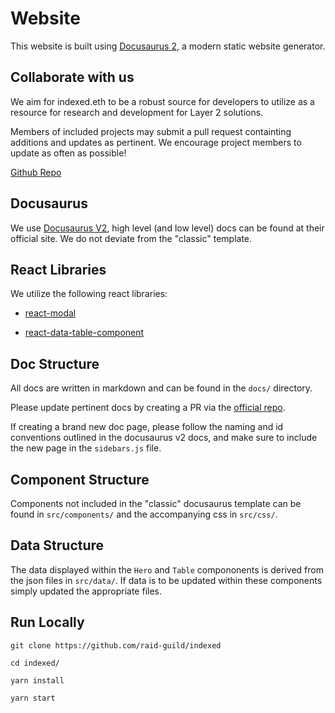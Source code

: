 # Website

This website is built using [Docusaurus 2](https://v2.docusaurus.io/), a modern static website generator.

## Collaborate with us

We aim for indexed.eth to be a robust source for developers to utilize as a resource for research and development for Layer 2 solutions.

Members of included projects may submit a pull request containting additions and updates as pertinent. We encourage project members to update as often as possible!

[Github Repo](https://github.com/raid-guild/indexed)

## Docusaurus

We use [Docusaurus V2](https://v2.docusaurus.io/docs/), high level (and low level) docs can be found at their official site. We do not deviate from the "classic" template.

## React Libraries

We utilize the following react libraries:

- [react-modal](https://www.npmjs.com/package/react-modal)

- [react-data-table-component](https://www.npmjs.com/package/react-data-table-component)

## Doc Structure

All docs are written in markdown and can be found in the `docs/` directory.

Please update pertinent docs by creating a PR via the [official repo](https://github.com/raid-guild/indexed).

If creating a brand new doc page, please follow the naming and id conventions outlined in the docusaurus v2 docs, and make sure to include the new page in the `sidebars.js` file.

## Component Structure

Components not included in the "classic" docusaurus template can be found in `src/components/` and the accompanying css in `src/css/`.

## Data Structure

The data displayed within the `Hero` and `Table` compononents is derived from the json files in `src/data/`. If data is to be updated within these components simply updated the appropriate files.

## Run Locally

```
git clone https://github.com/raid-guild/indexed

cd indexed/

yarn install

yarn start
```
